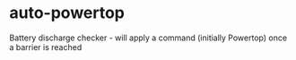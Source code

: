 # auto-powertop
Battery discharge checker - will apply a command (initially Powertop) once a barrier is reached

